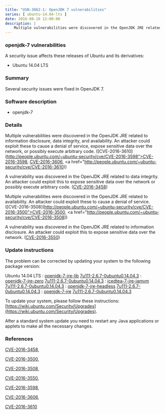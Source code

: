 ```yaml
---
title: "USN-3062-1: OpenJDK 7 vulnerabilities"
series: [ ubuntu-14.04-lts ]
date: 2016-08-16 12:00:00
description: |
    Multiple vulnerabilities were discovered in the OpenJDK JRE related to information disclosure, data integrity, and availability. An attacker could exploit these to cause a denial of service, expose sensitive data over the network, or possibly execute arbitrary code. ([CVE-2016-3610](http://people.ubuntu.com/~ubuntu-security/cve/CVE-2016-3598">CVE-2016-3598</a>, <a href="http://people.ubuntu.com/~ubuntu-security/cve/CVE-2016-3606">CVE-2016-3606</a>, <a href="http://people.ubuntu.com/~ubuntu-security/cve/CVE-2016-3610))
--- 
```

 
### openjdk-7 vulnerabilities

A security issue affects these releases of Ubuntu and its derivatives:

* Ubuntu 14.04 LTS

### Summary

Several security issues were fixed in OpenJDK 7. 

### Software description

* openjdk-7 

### Details

Multiple vulnerabilities were discovered in the OpenJDK JRE related to information disclosure, data integrity, and availability. An attacker could exploit these to cause a denial of service, expose sensitive data over the network, or possibly execute arbitrary code. ([CVE-2016-3610](http://people.ubuntu.com/~ubuntu-security/cve/CVE-2016-3598">CVE-2016-3598</a>, <a href="http://people.ubuntu.com/~ubuntu-security/cve/CVE-2016-3606">CVE-2016-3606</a>, <a href="http://people.ubuntu.com/~ubuntu-security/cve/CVE-2016-3610))

A vulnerability was discovered in the OpenJDK JRE related to data integrity. An attacker could exploit this to expose sensitive data over the network or possibly execute arbitrary code. ([CVE-2016-3458](http://people.ubuntu.com/~ubuntu-security/cve/CVE-2016-3458))

Multiple vulnerabilities were discovered in the OpenJDK JRE related to availability. An attacker could exploit these to cause a denial of service. ([CVE-2016-3508](http://people.ubuntu.com/~ubuntu-security/cve/CVE-2016-3500">CVE-2016-3500</a>, <a href="http://people.ubuntu.com/~ubuntu-security/cve/CVE-2016-3508))

A vulnerability was discovered in the OpenJDK JRE related to information disclosure. An attacker could exploit this to expose sensitive data over the network. ([CVE-2016-3550](http://people.ubuntu.com/~ubuntu-security/cve/CVE-2016-3550)) 

### Update instructions

The problem can be corrected by updating your system to the following package version:

Ubuntu 14.04 LTS
 : [openjdk-7-jre-lib](https://launchpad.net/ubuntu/+source/openjdk-7) <span> [7u111-2.6.7-0ubuntu0.14.04.3](https://launchpad.net/ubuntu/+source/openjdk-7/7u111-2.6.7-0ubuntu0.14.04.3) </span> 
 : [openjdk-7-jre-zero](https://launchpad.net/ubuntu/+source/openjdk-7) <span> [7u111-2.6.7-0ubuntu0.14.04.3](https://launchpad.net/ubuntu/+source/openjdk-7/7u111-2.6.7-0ubuntu0.14.04.3) </span> 
 : [icedtea-7-jre-jamvm](https://launchpad.net/ubuntu/+source/openjdk-7) <span> [7u111-2.6.7-0ubuntu0.14.04.3](https://launchpad.net/ubuntu/+source/openjdk-7/7u111-2.6.7-0ubuntu0.14.04.3) </span> 
 : [openjdk-7-jre-headless](https://launchpad.net/ubuntu/+source/openjdk-7) <span> [7u111-2.6.7-0ubuntu0.14.04.3](https://launchpad.net/ubuntu/+source/openjdk-7/7u111-2.6.7-0ubuntu0.14.04.3) </span> 
 : [openjdk-7-jre](https://launchpad.net/ubuntu/+source/openjdk-7) <span> [7u111-2.6.7-0ubuntu0.14.04.3](https://launchpad.net/ubuntu/+source/openjdk-7/7u111-2.6.7-0ubuntu0.14.04.3) </span> 

To update your system, please follow these instructions: [https://wiki.ubuntu.com/Security/Upgrades](https://wiki.ubuntu.com/Security/Upgrades).

After a standard system update you need to restart any Java applications or applets to make all the necessary changes. 

### References

 [CVE-2016-3458](http://people.ubuntu.com/~ubuntu-security/cve/CVE-2016-3458), 

 [CVE-2016-3500](http://people.ubuntu.com/~ubuntu-security/cve/CVE-2016-3500), 

 [CVE-2016-3508](http://people.ubuntu.com/~ubuntu-security/cve/CVE-2016-3508), 

 [CVE-2016-3550](http://people.ubuntu.com/~ubuntu-security/cve/CVE-2016-3550), 

 [CVE-2016-3598](http://people.ubuntu.com/~ubuntu-security/cve/CVE-2016-3598), 

 [CVE-2016-3606](http://people.ubuntu.com/~ubuntu-security/cve/CVE-2016-3606), 

 [CVE-2016-3610](http://people.ubuntu.com/~ubuntu-security/cve/CVE-2016-3610)
 
